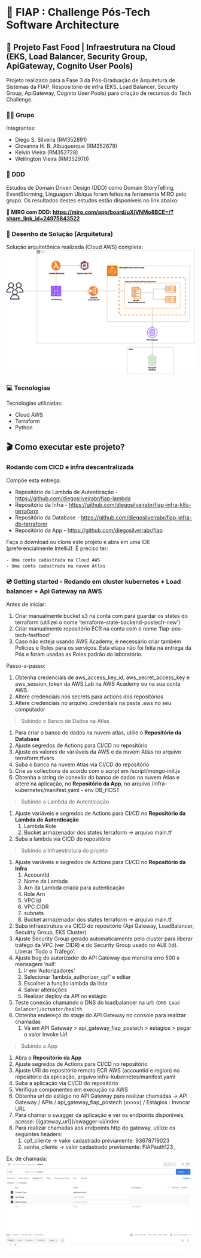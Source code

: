 # 🚀 FIAP : Challenge Pós-Tech Software Architecture
## 🍔 Projeto Fast Food | Infraestrutura na Cloud (EKS, Load Balancer, Security Group, ApiGateway, Cognito User Pools)

Projeto realizado para a Fase 3 da Pós-Graduação de Arquitetura de Sistemas da FIAP. Respositório de infra (EKS, Load Balancer, Security Group, ApiGateway, Cognito User Pools) para criação de recursos do Tech Challenge.


### 👨‍🏫 Grupo

Integrantes:
- Diego S. Silveira (RM352891)
- Giovanna H. B. Albuquerque (RM352679)
- Kelvin Vieira (RM352728)
- Wellington Vieira (RM352970)

### 📍 DDD

Estudos de Domain Driven Design (DDD) como Domain StoryTelling, EventStorming, Linguagem Ubíqua foram feitos na ferramenta MIRO pelo grupo.
Os resultados destes estudos estão disponíveis no link abaixo:

**🔗 MIRO com DDD: https://miro.com/app/board/uXjVNMo8BCE=/?share_link_id=24975843522**

### 📐 Desenho de Solução (Arquitetura)

Solução arquitetônica realizada (Cloud AWS) completa:
![](misc/sol_fase_3.drawio.svg)

### 💻 Tecnologias

Tecnologias utilizadas:

* Cloud AWS
* Terraform
* Python


## 🎬 Como executar este projeto?

### Rodando com CICD e infra descentralizada

Compõe esta entrega:
* Repositório da Lambda de Autenticação - https://github.com/diegosilveirabr/fiap-lambda
* Repositório da Infra - https://github.com/diegosilveirabr/fiap-infra-k8s-terraform
* Repositório da Database - https://github.com/diegosilveirabr/fiap-infra-db-terraform
* Repositório da App - https://github.com/diegosilveirabr/fiap

Faça o download ou clone este projeto e abra em uma IDE (preferencialmente IntelliJ).
É preciso ter:

    - Uma conta cadastrada na Cloud AWS
    - Uma conta cadastrada na nuvem Atlas

### 💿 Getting started - Rodando em cluster kubernetes + Load balancer + Api Gateway na AWS

Antes de iniciar:
1. Criar manualmente bucket s3 na conta com para guardar os states do terraform (utilizei o nome ‘terraform-state-backend-postech-new’)
2. Criar manualmente repositório ECR na conta com o nome ‘fiap-pos-tech-fastfood’
3. Caso não esteja usando AWS Academy, é necessário criar também Policies e Roles para os serviços. Esta etapa não foi feita na entrega da Pós e foram usadas as Roles padrão do laboratório.

Passo-a-passo:
1. Obtenha credenciais de aws_access_key_id, aws_secret_access_key e aws_session_token da AWS Lab na AWS Academy ou na sua conta AWS.
2. Altere credenciais nos secrets para actions dos repositórios
3. Altere credenciais no arquivo .credentials na pasta .aws no seu computador

> Subindo o Banco de Dados na Atlas
1. Para criar o banco de dados na nuvem atlas, utilie o **Repositório da Database**
2. Ajuste segredos de Actions para CI/CD no repositório
3. Ajuste os valores de variáveis da AWS e da nuvem Atlas no arquivo terraform.tfvars
4. Suba o banco na nuvem Atlas via CI/CD do repositório
5. Crie as collections de acordo com o script em /script/mongo-init.js
6. Obtenha a string de conexão do banco de dados na nuvem Atlas e altere na aplicação, no **Repositório da App**, no arquivo /infra-kubernetes/manifest.yaml - env DB_HOST

> Subindo a Lambda de Autenticação
1. Ajuste variáveis  e segredos de Actions para CI/CD no **Repositório da Lambda de Autenticação**
   1. Lambda Role
   2. Bucket armazenador dos states terraform -> arquivo main.tf
2. Suba a lambda via CICD do repositório

> Subindo a Infraestrutura do projeto
1. Ajuste variáveis e segredos de Actions para CI/CD no **Repositório da Infra**
   1. AccountId
   2. Nome da Lambda
   3. Arn da Lambda criada para autenticação
   4. Role Arn
   5. VPC Id
   6. VPC CIDR
   7. subnets
   8. Bucket armazenador dos states terraform -> arquivo main.tf
2. Suba infraestrutura via CICD do repositório (Api Gateway, LoadBalancer, Secuirty Group, EKS Cluster)
3. Ajuste Security Group gerado automaticamente pelo cluster para liberar tráfego da VPC (ver CIDR) e do Security Group usado no ALB (id). Liberar ‘Todo o Tráfego’.
4. Ajuste bug do autorizador do API Gateway que monstra erro 500 e mensagem ‘null’:
   1. Ir em ‘Autorizadores’
   2. Selecionar ‘lambda_authorizer_cpf’ e editar
   3. Escolher a função lambda da lista
   4. Salvar alterações
   5. Realizar deploy da API no estágio
5. Teste conexão chamando o DNS do loadbalancer na url: ``{DNS Load Balancer}/actuator/health``
6. Obtenha endereço do stage do API Gateway no console para realizar chamadas
   1. Vá em API Gateway > api_gateway_fiap_postech > estágios > pegar o valor Invoke Url

> Subindo a App
1. Abra o **Repositório da App**
2. Ajuste segredos de Actions para CI/CD no repositório
3. Ajuste URI do repositório remoto ECR AWS (accountid e region) no repositório da aplicação, arquivo infra-kubernetes/manifest.yaml
4. Suba a aplicação via CI/CD do repositório
5. Verifique componentes em execução na AWS
6. Obtenha url do estágio no API Gateway para realizar chamadas -> API Gateway / APIs / api_gateway_fiap_postech (xxxxx) / Estágios : Invocar URL
7. Para chamar o swagger da aplicação e ver os endpoints disponíveis, acesse: {{gateway_url}}/swagger-ui/index
8. Para realizar chamadas aos endpoints http do gateway, utilize os seguintes headers:
   1. cpf_cliente -> valor cadastrado previamente: 93678719023
   2. senha_cliente -> valor cadastrado previamente: FIAPauth123_

Ex. de chamada:
![](misc/chamada_gateway_exemplo.png)


